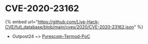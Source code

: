 # CVE-2020-23162
{% embed url="https://github.com/Live-Hack-CVE/full_database/blob/main/cves/2020/CVE-2020-23162.json" %}

* Outpost24 ~> [Pyrescom-Termod-PoC](https://www.alice-snow.ru/2020/database/cve-2020-23162/pyrescom-termod-poc-outpost24)